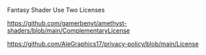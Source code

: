 Fantasy Shader Use Two Licenses

https://github.com/gamerbenyt/amethyst-shaders/blob/main/ComplementaryLicense


https://github.com/AleGraphics17/privacy-policy/blob/main/License
